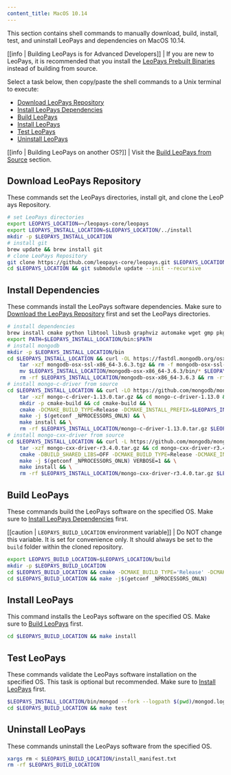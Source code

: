 ```yaml
---
content_title: MacOS 10.14
---
```


This section contains shell commands to manually download, build, install, test, and uninstall LeoPays and dependencies on MacOS 10.14.

[[info | Building LeoPays is for Advanced Developers]]
| If you are new to LeoPays, it is recommended that you install the [LeoPays Prebuilt Binaries](../../../00_install-prebuilt-binaries.md) instead of building from source.

Select a task below, then copy/paste the shell commands to a Unix terminal to execute:

* [Download LeoPays Repository](#download-leopays-repository)
* [Install LeoPays Dependencies](#install-leopays-dependencies)
* [Build LeoPays](#build-leopays)
* [Install LeoPays](#install-leopays)
* [Test LeoPays](#test-leopays)
* [Uninstall LeoPays](#uninstall-leopays)

[[info | Building LeoPays on another OS?]]
| Visit the [Build LeoPays from Source](../../index.md) section.

## Download LeoPays Repository
These commands set the LeoPays directories, install git, and clone the LeoPays Repository.
```sh
# set LeoPays directories
export LEOPAYS_LOCATION=~/leopays-core/leopays
export LEOPAYS_INSTALL_LOCATION=$LEOPAYS_LOCATION/../install
mkdir -p $LEOPAYS_INSTALL_LOCATION
# install git
brew update && brew install git
# clone LeoPays Repository
git clone https://github.com/leopays-core/leopays.git $LEOPAYS_LOCATION
cd $LEOPAYS_LOCATION && git submodule update --init --recursive
```

## Install Dependencies
These commands install the LeoPays software dependencies. Make sure to [Download the LeoPays Repository](#download-leopays-repository) first and set the LeoPays directories.
```sh
# install dependencies
brew install cmake python libtool libusb graphviz automake wget gmp pkgconfig doxygen openssl@1.1 jq boost || :
export PATH=$LEOPAYS_INSTALL_LOCATION/bin:$PATH
# install mongodb
mkdir -p $LEOPAYS_INSTALL_LOCATION/bin
cd $LEOPAYS_INSTALL_LOCATION && curl -OL https://fastdl.mongodb.org/osx/mongodb-osx-ssl-x86_64-3.6.3.tgz
    tar -xzf mongodb-osx-ssl-x86_64-3.6.3.tgz && rm -f mongodb-osx-ssl-x86_64-3.6.3.tgz && \
    mv $LEOPAYS_INSTALL_LOCATION/mongodb-osx-x86_64-3.6.3/bin/* $LEOPAYS_INSTALL_LOCATION/bin/ && \
    rm -rf $LEOPAYS_INSTALL_LOCATION/mongodb-osx-x86_64-3.6.3 && rm -rf $LEOPAYS_INSTALL_LOCATION/mongodb-osx-ssl-x86_64-3.6.3.tgz
# install mongo-c-driver from source
cd $LEOPAYS_INSTALL_LOCATION && curl -LO https://github.com/mongodb/mongo-c-driver/releases/download/1.13.0/mongo-c-driver-1.13.0.tar.gz && \
    tar -xzf mongo-c-driver-1.13.0.tar.gz && cd mongo-c-driver-1.13.0 && \
    mkdir -p cmake-build && cd cmake-build && \
    cmake -DCMAKE_BUILD_TYPE=Release -DCMAKE_INSTALL_PREFIX=$LEOPAYS_INSTALL_LOCATION -DENABLE_BSON=ON -DENABLE_SSL=DARWIN -DENABLE_AUTOMATIC_INIT_AND_CLEANUP=OFF -DENABLE_STATIC=ON -DENABLE_ICU=OFF -DENABLE_SASL=OFF -DENABLE_SNAPPY=OFF .. && \
    make -j $(getconf _NPROCESSORS_ONLN) && \
    make install && \
    rm -rf $LEOPAYS_INSTALL_LOCATION/mongo-c-driver-1.13.0.tar.gz $LEOPAYS_INSTALL_LOCATION/mongo-c-driver-1.13.0
# install mongo-cxx-driver from source
cd $LEOPAYS_INSTALL_LOCATION && curl -L https://github.com/mongodb/mongo-cxx-driver/archive/r3.4.0.tar.gz -o mongo-cxx-driver-r3.4.0.tar.gz && \
    tar -xzf mongo-cxx-driver-r3.4.0.tar.gz && cd mongo-cxx-driver-r3.4.0/build && \
    cmake -DBUILD_SHARED_LIBS=OFF -DCMAKE_BUILD_TYPE=Release -DCMAKE_INSTALL_PREFIX=$LEOPAYS_INSTALL_LOCATION .. && \
    make -j $(getconf _NPROCESSORS_ONLN) VERBOSE=1 && \
    make install && \
    rm -rf $LEOPAYS_INSTALL_LOCATION/mongo-cxx-driver-r3.4.0.tar.gz $LEOPAYS_INSTALL_LOCATION/mongo-cxx-driver-r3.4.0
```

## Build LeoPays
These commands build the LeoPays software on the specified OS. Make sure to [Install LeoPays Dependencies](#install-leopays-dependencies) first.

[[caution | `LEOPAYS_BUILD_LOCATION` environment variable]]
| Do NOT change this variable. It is set for convenience only. It should always be set to the `build` folder within the cloned repository.

```sh
export LEOPAYS_BUILD_LOCATION=$LEOPAYS_LOCATION/build
mkdir -p $LEOPAYS_BUILD_LOCATION
cd $LEOPAYS_BUILD_LOCATION && cmake -DCMAKE_BUILD_TYPE='Release' -DCMAKE_INSTALL_PREFIX=$LEOPAYS_INSTALL_LOCATION -DBUILD_MONGO_DB_PLUGIN=true $LEOPAYS_LOCATION
cd $LEOPAYS_BUILD_LOCATION && make -j$(getconf _NPROCESSORS_ONLN)
```

## Install LeoPays
This command installs the LeoPays software on the specified OS. Make sure to [Build LeoPays](#build-leopays) first.
```sh
cd $LEOPAYS_BUILD_LOCATION && make install
```

## Test LeoPays
These commands validate the LeoPays software installation on the specified OS. This task is optional but recommended. Make sure to [Install LeoPays](#install-leopays) first.
```sh
$LEOPAYS_INSTALL_LOCATION/bin/mongod --fork --logpath $(pwd)/mongod.log --dbpath $(pwd)/mongodata
cd $LEOPAYS_BUILD_LOCATION && make test
```

## Uninstall LeoPays
These commands uninstall the LeoPays software from the specified OS.
```sh
xargs rm < $LEOPAYS_BUILD_LOCATION/install_manifest.txt
rm -rf $LEOPAYS_BUILD_LOCATION
```
